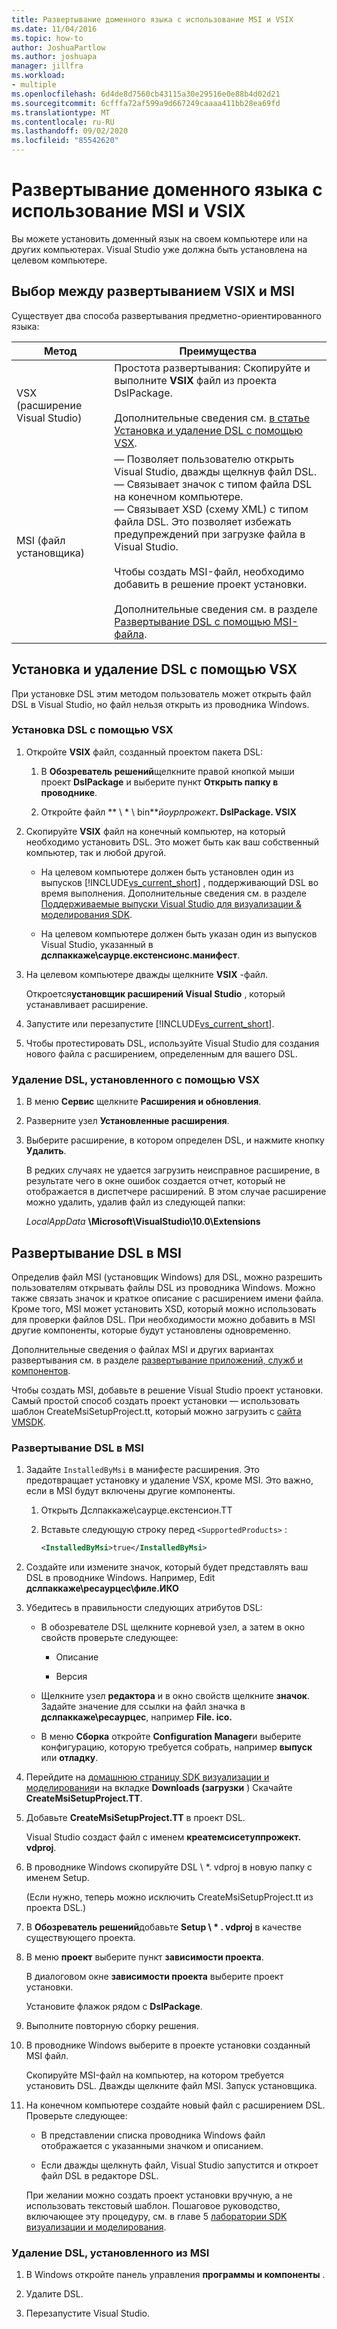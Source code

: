 ```yaml
---
title: Развертывание доменного языка с использование MSI и VSIX
ms.date: 11/04/2016
ms.topic: how-to
author: JoshuaPartlow
ms.author: joshuapa
manager: jillfra
ms.workload:
- multiple
ms.openlocfilehash: 6d4de8d7560cb43115a30e29516e0e88b4d02d21
ms.sourcegitcommit: 6cfffa72af599a9d667249caaaa411bb28ea69fd
ms.translationtype: MT
ms.contentlocale: ru-RU
ms.lasthandoff: 09/02/2020
ms.locfileid: "85542620"
---
```

# <a name="msi-and-vsix-deployment-of-a-dsl"></a>Развертывание доменного языка с использование MSI и VSIX
Вы можете установить доменный язык на своем компьютере или на других компьютерах. Visual Studio уже должна быть установлена на целевом компьютере.

## <a name="choosing-between-vsix-and-msi-deployment"></a><a name="which"></a> Выбор между развертыванием VSIX и MSI
 Существует два способа развертывания предметно-ориентированного языка:

|Метод|Преимущества|
|-|-|
|VSX (расширение Visual Studio)|Простота развертывания: Скопируйте и выполните **VSIX** файл из проекта DslPackage.<br /><br /> Дополнительные сведения см. [в статье Установка и удаление DSL с помощью VSX](#Installing).|
|MSI (файл установщика)|— Позволяет пользователю открыть Visual Studio, дважды щелкнув файл DSL.<br />— Связывает значок с типом файла DSL на конечном компьютере.<br />— Связывает XSD (схему XML) с типом файла DSL. Это позволяет избежать предупреждений при загрузке файла в Visual Studio.<br /><br /> Чтобы создать MSI-файл, необходимо добавить в решение проект установки.<br /><br /> Дополнительные сведения см. в разделе [Развертывание DSL с помощью MSI-файла](#msi).|

## <a name="install-and-uninstall-a-dsl-by-using-the-vsx"></a><a name="Installing"></a> Установка и удаление DSL с помощью VSX

При установке DSL этим методом пользователь может открыть файл DSL в Visual Studio, но файл нельзя открыть из проводника Windows.

### <a name="to-install-a-dsl-by-using-the-vsx"></a>Установка DSL с помощью VSX

1. Откройте **VSIX** файл, созданный проектом пакета DSL:

   1. В **Обозреватель решений**щелкните правой кнопкой мыши проект **DslPackage** и выберите пункт **Открыть папку в проводнике**.

   2. Откройте файл ** \\ \* \\ bin**_йоурпрожект_**. DslPackage. VSIX**

2. Скопируйте **VSIX** файл на конечный компьютер, на который необходимо установить DSL. Это может быть как ваш собственный компьютер, так и любой другой.

   - На целевом компьютере должен быть установлен один из выпусков [!INCLUDE[vs_current_short](../code-quality/includes/vs_current_short_md.md)] , поддерживающий DSL во время выполнения. Дополнительные сведения см. в разделе [Поддерживаемые выпуски Visual Studio для визуализации & моделирования SDK](../modeling/supported-visual-studio-editions-for-visualization-amp-modeling-sdk.md).

   - На целевом компьютере должен быть указан один из выпусков Visual Studio, указанный в **дслпаккаже\саурце.екстенсионс.манифест**.

3. На целевом компьютере дважды щелкните **VSIX** -файл.

    Откроется**установщик расширений Visual Studio** , который устанавливает расширение.

4. Запустите или перезапустите [!INCLUDE[vs_current_short](../code-quality/includes/vs_current_short_md.md)].

5. Чтобы протестировать DSL, используйте Visual Studio для создания нового файла с расширением, определенным для вашего DSL.

### <a name="to-uninstall-a-dsl-that-was-installed-by-using-vsx"></a>Удаление DSL, установленного с помощью VSX

1. В меню **Сервис** щелкните **Расширения и обновления**.

2. Разверните узел **Установленные расширения**.

3. Выберите расширение, в котором определен DSL, и нажмите кнопку **Удалить**.

   В редких случаях не удается загрузить неисправное расширение, в результате чего в окне ошибок создается отчет, который не отображается в диспетчере расширений. В этом случае расширение можно удалить, удалив файл из следующей папки:

   *LocalAppData* **\Microsoft\VisualStudio\10.0\Extensions**

## <a name="deploying-a-dsl-in-an-msi"></a><a name="msi"></a> Развертывание DSL в MSI
 Определив файл MSI (установщик Windows) для DSL, можно разрешить пользователям открывать файлы DSL из проводника Windows. Можно также связать значок и краткое описание с расширением имени файла. Кроме того, MSI может установить XSD, который можно использовать для проверки файлов DSL. При необходимости можно добавить в MSI другие компоненты, которые будут установлены одновременно.

 Дополнительные сведения о файлах MSI и других вариантах развертывания см. в разделе [развертывание приложений, служб и компонентов](../deployment/deploying-applications-services-and-components.md).

 Чтобы создать MSI, добавьте в решение Visual Studio проект установки. Самый простой способ создать проект установки — использовать шаблон CreateMsiSetupProject.tt, который можно загрузить с [сайта VMSDK](https://code.msdn.microsoft.com/Visualization-and-Modeling-313535db).

### <a name="to-deploy-a-dsl-in-an-msi"></a>Развертывание DSL в MSI

1. Задайте `InstalledByMsi` в манифесте расширения. Это предотвращает установку и удаление VSX, кроме MSI. Это важно, если в MSI будут включены другие компоненты.

   1. Открыть Дслпаккаже\саурце.екстенсион.ТТ

   2. Вставьте следующую строку перед `<SupportedProducts>` :

       ```xml
       <InstalledByMsi>true</InstalledByMsi>
       ```

2. Создайте или измените значок, который будет представлять ваш DSL в проводнике Windows. Например, Edit **дслпаккаже\ресаурцес\филе.ИКО**

3. Убедитесь в правильности следующих атрибутов DSL:

   - В обозревателе DSL щелкните корневой узел, а затем в окно свойств проверьте следующее:

       - Описание

       - Версия

   - Щелкните узел **редактора** и в окно свойств щелкните **значок**. Задайте значение для ссылки на файл значка в **дслпаккаже\ресаурцес**, например **File. ico.**

   - В меню **Сборка** откройте **Configuration Manager**и выберите конфигурацию, которую требуется собрать, например **выпуск** или **отладку**.

4. Перейдите на [домашнюю страницу SDK визуализации и моделирования](https://code.msdn.microsoft.com/Visualization-and-Modeling-313535db)и на вкладке **Downloads (загрузки** ) Скачайте **CreateMsiSetupProject.TT**.

5. Добавьте **CreateMsiSetupProject.TT** в проект DSL.

    Visual Studio создаст файл с именем **креатемсисетуппрожект. vdproj**.

6. В проводнике Windows скопируйте DSL \\ *. vdproj в новую папку с именем Setup.

    (Если нужно, теперь можно исключить CreateMsiSetupProject.tt из проекта DSL.)

7. В **Обозреватель решений**добавьте **Setup \\ \* . vdproj** в качестве существующего проекта.

8. В меню **проект** выберите пункт **зависимости проекта**.

    В диалоговом окне **зависимости проекта** выберите проект установки.

    Установите флажок рядом с **DslPackage**.

9. Выполните повторную сборку решения.

10. В проводнике Windows выберите в проекте установки созданный MSI файл.

     Скопируйте MSI-файл на компьютер, на котором требуется установить DSL. Дважды щелкните файл MSI. Запуск установщика.

11. На конечном компьютере создайте новый файл с расширением DSL. Проверьте следующее:

    - В представлении списка проводника Windows файл отображается с указанными значком и описанием.

    - Если дважды щелкнуть файл, Visual Studio запустится и откроет файл DSL в редакторе DSL.

    При желании можно создать проект установки вручную, а не использовать текстовый шаблон. Пошаговое руководство, включающее эту процедуру, см. в главе 5 [лаборатории SDK визуализации и моделирования](https://code.msdn.microsoft.com/DSLToolsLab/Release/ProjectReleases.aspx?ReleaseId=4207).

### <a name="to-uninstall-a-dsl-that-was-installed-from-an-msi"></a>Удаление DSL, установленного из MSI

1. В Windows откройте панель управления **программы и компоненты** .

2. Удалите DSL.

3. Перезапустите Visual Studio.

